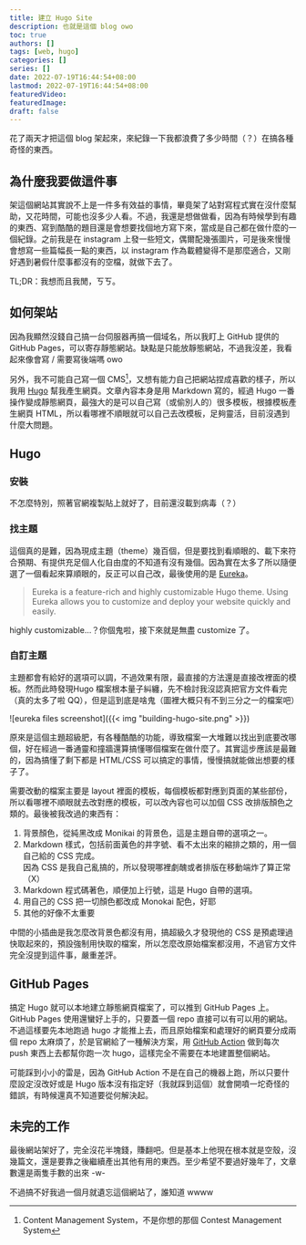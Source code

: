 ```yaml
---
title: 建立 Hugo Site
description: 也就是這個 blog owo
toc: true
authors: []
tags: [web, hugo]
categories: []
series: []
date: 2022-07-19T16:44:54+08:00
lastmod: 2022-07-19T16:44:54+08:00
featuredVideo:
featuredImage:
draft: false
---
```


花了兩天才把這個 blog 架起來，來紀錄一下我都浪費了多少時間（？）在搞各種奇怪的東西。

## 為什麼我要做這件事

架這個網站其實說不上是一件多有效益的事情，畢竟架了站對寫程式實在沒什麼幫助，又花時間，可能也沒多少人看。不過，我還是想做做看，因為有時候學到有趣的東西、寫到酷酷的題目還是會想要找個地方寫下來，當成是自己都在做什麼的一個紀錄。之前我是在 instagram 上發一些短文，偶爾配幾張圖片，可是後來慢慢會想寫一些篇幅長一點的東西，以 instagram 作為載體變得不是那麼適合，又剛好遇到暑假什麼事都沒有的空檔，就做下去了。

TL;DR：我想而且我閒，ㄎㄎ。

## 如何架站

因為我顯然沒錢自己搞一台伺服器再搞一個域名，所以我盯上 GitHub 提供的 GitHub Pages，可以寄存靜態網站。缺點是只能放靜態網站，不過我沒差，我看起來像會寫 / 需要寫後端嗎 owo

另外，我不可能自己寫一個 CMS[^1]，又想有能力自己把網站捏成喜歡的樣子，所以我用 [Hugo] 幫我產生網頁。文章內容本身是用 Markdown 寫的，經過 Hugo 一番操作變成靜態網頁，最強大的是可以自己寫（或偷別人的）很多模板，根據模板產生網頁 HTML，所以看哪裡不順眼就可以自己去改模板，足夠靈活，目前沒遇到什麼大問題。

## Hugo

### 安裝

不怎麼特別，照著官網複製貼上就好了，目前還沒載到病毒（？）

### 找主題

這個真的是難，因為現成主題（theme）幾百個，但是要找到看順眼的、載下來符合預期、有提供充足個人化自由度的不知道有沒有幾個。因為實在太多了所以隨便選了一個看起來算順眼的，反正可以自己改，最後使用的是 [Eureka](https://github.com/wangchucheng/hugo-eureka)。

> Eureka is a feature-rich and highly customizable Hugo theme. Using Eureka allows you to customize and deploy your website quickly and easily.

highly customizable...？你個鬼啦，接下來就是無盡 customize 了。

### 自訂主題

主題都會有給好的選項可以調，不過效果有限，最直接的方法還是直接改裡面的模板。然而此時發現Hugo 檔案根本量子糾纏，先不檢討我沒認真把官方文件看完（真的太多了啦 QQ），但是這到底是啥鬼（圖裡大概只有不到三分之一的檔案吧）

![eureka files screenshot]({{< img "building-hugo-site.png" >}})

原來是這個主題超級肥，有各種酷酷的功能，導致檔案一大堆難以找出到底要改哪個，好在經過一番通靈和撞牆還算搞懂哪個檔案在做什麼了。其實這步應該是最難的，因為搞懂了剩下都是 HTML/CSS 可以搞定的事情，慢慢搞就能做出想要的樣子了。

需要改動的檔案主要是 layout 裡面的模板，每個模板都對應到頁面的某些部份，所以看哪裡不順眼就去改對應的模板，可以改內容也可以加個 CSS 改排版顏色之類的。最後被我改過的東西有：

1. 背景顏色，從純黑改成 Monikai 的背景色，這是主題自帶的選項之一。
2. Markdown 樣式，包括前面黃色的井字號、看不太出來的縮排之類的，用一個自己給的 CSS 完成。<br>
   因為 CSS 是我自己亂搞的，所以發現哪裡劇醜或者排版在移動端炸了算正常（X）
3. Markdown 程式碼著色，順便加上行號，這是 Hugo 自帶的選項。
4. 用自己的 CSS 把一切顏色都改成 Monokai 配色，好耶
5. 其他的好像不太重要

中間的小插曲是我怎麼改背景色都沒有用，搞超級久才發現他的 CSS 是預處理過快取起來的，預設強制用快取的檔案，所以怎麼改原始檔案都沒用，不過官方文件完全沒提到這件事，嚴重差評。

## GitHub Pages

搞定 Hugo 就可以本地建立靜態網頁檔案了，可以推到 GitHub Pages 上。GitHub Pages 使用還蠻好上手的，只要蓋一個 repo 直接可以有可以用的網站。不過這樣要先本地跑過 hugo 才能推上去，而且原始檔案和處理好的網頁要分成兩個 repo 太麻煩了，於是官網給了一種解決方案，用 [GitHub Action](https://gohugo.io/hosting-and-deployment/hosting-on-github/#build-hugo-with-github-action) 做到每次 push 東西上去都幫你跑一次 hugo，這樣完全不需要在本地建置整個網站。

可能踩到小小的雷是，因為 GitHub Action 不是在自己的機器上跑，所以只要什麼設定沒改好或是 Hugo 版本沒有指定好（我就踩到這個）就會開噴一坨奇怪的錯誤，有時候還真不知道要從何解決起。

## 未完的工作

最後網站架好了，完全沒花半塊錢，賺翻吧。但是基本上他現在根本就是空殼，沒幾篇文，還是要靠之後繼續產出其他有用的東西。至少希望不要過好幾年了，文章數還是兩隻手數的出來 -w-

不過搞不好我過一個月就遺忘這個網站了，誰知道 wwww

[^1]: Content Management System，不是你想的那個 Contest Management System

[hugo]: https://gohugo.io/

<!--
1. hugo
   1. install
   2. directory structure
   3. theme config (eureka)
      1. reading & understanding fucking messy code
      2. custom color
         1. npm packages -> rebuild css
      3. custom scss
2. github page
   1. set up repo
   2. github action for deployment
      1. hugo version
-->
